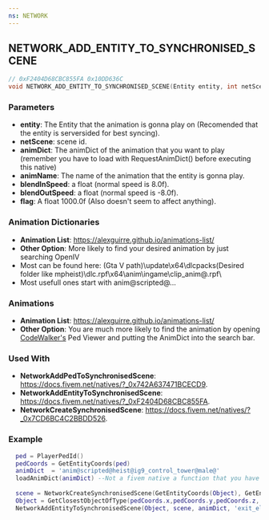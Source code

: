```yaml
---
ns: NETWORK
---
```

## NETWORK_ADD_ENTITY_TO_SYNCHRONISED_SCENE

```c
// 0xF2404D68CBC855FA 0x10DD636C
void NETWORK_ADD_ENTITY_TO_SYNCHRONISED_SCENE(Entity entity, int netScene, char* animDict, char* animName, float blendInSpeed, float blendOutSpeed, float flag);
```


### Parameters
* **entity**: The Entity that the animation is gonna play on (Recomended that the entity is serversided for best syncing).
* **netScene**: scene id.
* **animDict**: The animDict of the animation that you want to play (remember you have to load with RequestAnimDict() before executing this native)
* **animName**: The name of the animation that the entity is gonna play.
* **blendInSpeed**: a float (normal speed is 8.0f).
* **blendOutSpeed**: a float (normal speed is -8.0f).
* **flag**: A float 1000.0f (Also doesn't seem to affect anything).

### Animation Dictionaries
* **Animation List**: https://alexguirre.github.io/animations-list/
* **Other Option**: More likely to find your desired animation by just searching OpenIV 
* Most can be found here: (Gta V path)\update\x64\dlcpacks\(Desired folder like mpheist)\dlc.rpf\x64\anim\ingame\clip_anim@.rpf\
* Most usefull ones start with anim@scripted@...

### Animations
* **Animation List**: https://alexguirre.github.io/animations-list/
* **Other Option**: You are much more likely to find the animation by opening [CodeWalker's](https://pl.gta5-mods.com/tools/codewalker-gtav-interactive-3d-map) Ped Viewer and putting the AnimDict into the search bar.

### Used With
* **NetworkAddPedToSynchronisedScene**: https://docs.fivem.net/natives/?_0x742A637471BCECD9.
* **NetworkAddEntityToSynchronisedScene**: https://docs.fivem.net/natives/?_0xF2404D68CBC855FA.
* **NetworkCreateSynchronisedScene**: https://docs.fivem.net/natives/?_0x7CD6BC4C2BBDD526.

### Example
```lua
  ped = PlayerPedId()
  pedCoords = GetEntityCoords(ped)
  animDict  = 'anim@scripted@heist@ig9_control_tower@male@'
  loadAnimDict(animDict) --Not a fivem native a function that you have to create yourself
  
  scene = NetworkCreateSynchronisedScene(GetEntityCoords(Object), GetEntityRotation(Object), 2, true, false, 100065353216, 0, 1065353216)
  Object = GetClosestObjectOfType(pedCoords.x,pedCoords.y,pedCoords.z, 2.5, GetHashKey('h4_prop_h4_elecbox_01a'), 0, 0, 0)
  NetworkAddEntityToSynchronisedScene(Object, scene, animDict, 'exit_electric_box', 1.0, -1.0, 1000.0)
```
